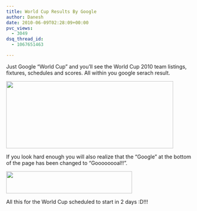 ```yaml
---
title: World Cup Results By Google
author: Danesh
date: 2010-06-09T02:28:09+00:00
pvc_views:
  - 3049
dsq_thread_id:
  - 1067651463

---
```

Just Google &#8220;World Cup&#8221; and you&#8217;ll see the World Cup 2010 team listings, fixtures, schedules and scores. All within you google serach result.

<img loading="lazy" class="alignnone size-medium wp-image-2172" title="wordcup-google-1" src="/wp-content/uploads/2010/06/wordcup-google-1-450x182.png" alt="" width="450" height="182" srcset="/wp-content/uploads/2010/06/wordcup-google-1-450x182.png 450w, /wp-content/uploads/2010/06/wordcup-google-1.png 712w" sizes="(max-width: 450px) 100vw, 450px" /> 

If you look hard enough you will also realize that the &#8220;Google&#8221; at the bottom of the page has been changed to &#8220;Goooooooal!!&#8221;.

<img loading="lazy" class="alignnone size-full wp-image-2173" title="wordcup-google-2" src="/wp-content/uploads/2010/06/wordcup-google-2.png" alt="" width="339" height="60" /> 

All this for the World Cup scheduled to start in 2 days :D!!!